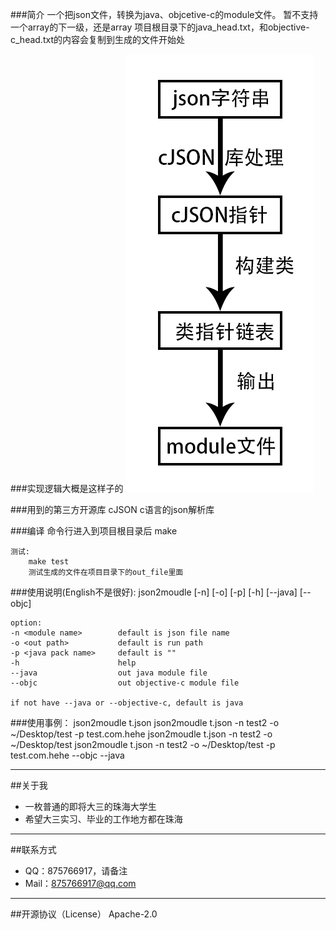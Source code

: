 ###简介
	一个把json文件，转换为java、objcetive-c的module文件。
	暂不支持一个array的下一级，还是array
	项目根目录下的java_head.txt，和objective-c_head.txt的内容会复制到生成的文件开始处

###实现逻辑大概是这样子的
![PNG](jsonToModule.png)

###用到的第三方开源库
	cJSON c语言的json解析库

###编译
	命令行进入到项目根目录后
	make

	测试:
		make test
		测试生成的文件在项目目录下的out_file里面

###使用说明(English不是很好):
	json2moudle <json file path> [-n] [-o] [-p] [-h] [--java] [--objc]
	
	option:
	-n <module name> 	 	default is json file name
	-o <out path> 		 	default is run path
	-p <java pack name> 	default is ""
	-h 			 			help
	--java 			 		out java module file
	--objc 			 		out objective-c module file
	
	if not have --java or --objective-c, default is java
		
###使用事例：
	json2moudle t.json
	json2moudle t.json -n test2 -o ~/Desktop/test -p test.com.hehe
	json2moudle t.json -n test2 -o ~/Desktop/test
	json2moudle t.json -n test2 -o ~/Desktop/test -p test.com.hehe --objc --java
	
-----
##关于我
* 一枚普通的即将大三的珠海大学生
* 希望大三实习、毕业的工作地方都在珠海

-----
##联系方式
* QQ：875766917，请备注
* Mail：875766917@qq.com

-----
##开源协议（License）
Apache-2.0